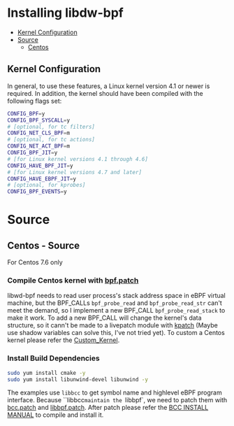 # Installing libdw-bpf

* [Kernel Configuration](#kernel-configuration)
* [Source](#source)
  - [Centos](#centos---source)

## Kernel Configuration

In general, to use these features, a Linux kernel version 4.1 or newer is
required. In addition, the kernel should have been compiled with the following
flags set:

``` sh
CONFIG_BPF=y
CONFIG_BPF_SYSCALL=y
# [optional, for tc filters]
CONFIG_NET_CLS_BPF=m
# [optional, for tc actions]
CONFIG_NET_ACT_BPF=m
CONFIG_BPF_JIT=y
# [for Linux kernel versions 4.1 through 4.6]
CONFIG_HAVE_BPF_JIT=y
# [for Linux kernel versions 4.7 and later]
CONFIG_HAVE_EBPF_JIT=y
# [optional, for kprobes]
CONFIG_BPF_EVENTS=y
```

# Source

## Centos - Source

For Centos 7.6 only

### Compile Centos kernel with [bpf.patch](patches/bpf.patch)
libwd-bpf needs to read user process's stack address space in eBPF virtual
machine, but the BPF_CALLs `bpf_probe_read` and `bpf_probe_read_str` can't meet
the demand, so I implement a new BPF_CALL `bpf_probe_read_stack` to make it
work. To add a new BPF_CALL will change the kernel's data structure, so it
cann't be made to a livepatch module with
[kpatch](https://github.com/dynup/kpatch)  (Maybe use shadow variables can solve
this, I've not tried yet).
To custom a Centos kernel please refer the
[Custom_Kernel](https://wiki.centos.org/HowTos/Custom_Kernel).


### Install Build Dependencies

``` sh
sudo yum install cmake -y
sudo yum install libunwind-devel libunwind -y
```

The examples use `libbcc` to get symbol name and highlevel eBPF program
interface. Because ``libbcc`maintain the `libbpf`, we need to patch them with
[bcc.patch](patches/bcc.patch) and [libbpf.patch](patches/libbpf.patch). After
patch please refer the [BCC INSTALL
MANUAL](https://github.com/iovisor/bcc/blob/master/INSTALL.md#centos---source)
to compile and install it.

